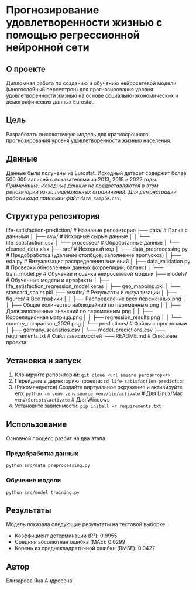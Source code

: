 # Прогнозирование удовлетворенности жизнью с помощью регрессионной нейронной сети

## О проекте
Дипломная работа по созданию и обучению нейросетевой модели (многослойный персептрон) для прогнозирования уровня удовлетворенности жизнью на основе социально-экономических и демографических данных Eurostat.

## Цель
Разработать высокоточную модель для краткосрочного прогнозирования уровня удовлетворенности жизнью населения.

## Данные
Данные были получены из Eurostat. Исходный датасет содержит более 500 000 записей с показателями за 2013, 2018 и 2022 годы.
*Примечание: Исходные данные не предоставляются в этом репозитории из-за лицензионных ограничений. Для демонстрации работы кода приложен файл `data_sample.csv`.*

## Структура репозитория
life-satisfaction-prediction/      # Название репозитория
├── data/                          # Папка с данными
│   ├── raw/                       # Исходные сырые данные
│   │   └── life_satisfaction.csv
│   └── processed/                 # Обработанные данные
│       └── cleaned_data.xlsx
├── src/                           # Исходный код
│   ├── data_preprocessing.py      # Предобработка (удаление столбцов, заполнение пропусков)
│   ├── eda.py                     # Визуализация распределения значений
│   ├── data_validation.py         # Проверки обновленных данных (корреляции, баланс)
│   └── train_model.py             # Обучение и оценка нейросетевой модели
├── models/                        # Обученные модели и артефакты
│   ├── life_satisfaction_regression_model.keras
│   ├── geo_mapping.pkl
│   └── standard_scaler.pkl
├── results/                       # Результаты и визуализации
│   ├── figures/                   # Все графики
│   │   ├── Распределение всех переменных.png
│   │   ├── Общее количество наблюдейний по переменным.png
│   │   ├── Доля заполненных значений по переменным.png
│   │   ├── Корреляционная матрица.png
│   │   ├── regression_results.png
│   │   └── country_comparison_2026.png
│   └── predictions/               # Файлы с прогнозами
│       ├── germany_scenarios.csv
│       └── model_predictions.csv
├── requirements.txt               # Файл зависимостей
└── README.md                      # Описание проекта

## Установка и запуск
1. Клонируйте репозиторий:
`git clone <url вашего репозитория>`
2. Перейдите в директорию проекта:
`cd life-satisfaction-prediction`
3. (Рекомендуется) Создайте виртуальное окружение и активируйте его:
`python -m venv venv`
`source venv/bin/activate` # Для Linux/Mac
`venv\Scripts\activate` # Для Windows
4. Установите зависимости:
`pip install -r requirements.txt`

## Использование
Основной процесс разбит на два этапа:

### Предобработка данных
`python src/data_preprocessing.py`

### Обучение модели
`python src/model_training.py`

## Результаты
Модель показала следующие результаты на тестовой выборке:
- Коэффициент детерминации (R²): 0.9955
- Средняя абсолютная ошибка (MAE): 0.0299
- Корень из среднеквадратичной ошибки (RMSE): 0.0427

## Автор
Елизарова Яна Андреевна
